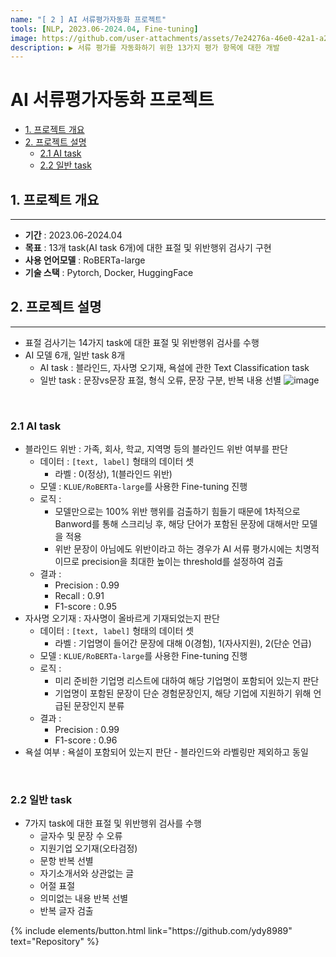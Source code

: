 ```yaml
---
name: "[ 2 ] AI 서류평가자동화 프로젝트"
tools: [NLP, 2023.06-2024.04, Fine-tuning]
image: https://github.com/user-attachments/assets/7e24276a-46e0-42a1-a28e-cefde09b2205
description: ▶️ 서류 평가를 자동화하기 위한 13가지 평가 항목에 대한 개발
---
```


# AI 서류평가자동화 프로젝트
- [1. 프로젝트 개요](#1-프로젝트-개요)
- [2. 프로젝트 설명](#2-프로젝트-설명)
  - [2.1 AI task](#21-ai-task)
  - [2.2 일반 task](#22-일반-task)

## 1. 프로젝트 개요
---
- **기간** : 2023.06-2024.04
- **목표** : 13개 task(AI task 6개)에 대한 표절 및 위반행위 검사기 구현
- **사용 언어모델** : RoBERTa-large
- **기술 스택** : Pytorch, Docker, HuggingFace

## 2. 프로젝트 설명
---
- 표절 검사기는 14가지 task에 대한 표절 및 위반행위 검사를 수행
- AI 모델 6개, 일반 task 8개
  - AI task : 블라인드, 자사명 오기재, 욕설에 관한 Text Classification task
  - 일반 task : 문장vs문장 표절, 형식 오류, 문장 구분, 반복 내용 선별 
![image](https://github.com/user-attachments/assets/b86be24c-643d-4072-be4c-af508c6bfc3a)

<br>

### 2.1 AI task
  - 블라인드 위반 : 가족, 회사, 학교, 지역명 등의 블라인드 위반 여부를 판단
    - 데이터 : `[text, label]` 형태의 데이터 셋
      - 라벨 : 0(정상), 1(블라인드 위반)
    - 모델 : `KLUE/RoBERTa-large`를 사용한 Fine-tuning 진행
    - 로직 : 
      - 모델만으로는 100% 위반 행위를 검출하기 힘들기 때문에 1차적으로 Banword를 통해 스크리닝 후, 해당 단어가 포함된 문장에 대해서만 모델을 적용
      - 위반 문장이 아님에도 위반이라고 하는 경우가 AI 서류 평가시에는 치명적이므로 precision을 최대한 높이는 threshold를 설정하여 검출
    - 결과 : 
      - Precision : 0.99
      - Recall : 0.91
      - F1-score : 0.95
  - 자사명 오기재 : 자사명이 올바르게 기재되었는지 판단
    - 데이터 : `[text, label]` 형태의 데이터 셋
      - 라벨 : 기업명이 들어간 문장에 대해 0(경험), 1(자사지원), 2(단순 언급)
    - 모델 : `KLUE/RoBERTa-large`를 사용한 Fine-tuning 진행
    - 로직 : 
      - 미리 준비한 기업명 리스트에 대하여 해당 기업명이 포함되어 있는지 판단
      - 기업명이 포함된 문장이 단순 경험문장인지, 해당 기업에 지원하기 위해 언급된 문장인지 분류
    - 결과 : 
      - Precision : 0.99
      - F1-score : 0.96
  - 욕설 여부 : 욕설이 포함되어 있는지 판단 - 블라인드와 라벨링만 제외하고 동일

<br>

### 2.2 일반 task 
  - 7가지 task에 대한 표절 및 위반행위 검사를 수행
    - 글자수 및 문장 수 오류
    - 지원기업 오기재(오타검정)
    - 문항 반복 선별
    - 자기소개서와 상관없는 글
    - 어절 표절
    - 의미없는 내용 반복 선별
    - 반복 글자 검출 


<p class="text-center">
{% include elements/button.html link="https://github.com/ydy8989" text="Repository" %}
</p>